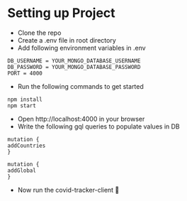 # Setting up Project
- Clone the repo
- Create a .env file in root directory
- Add following environment variables in .env
```
DB_USERNAME = YOUR_MONGO_DATABASE_USERNAME
DB_PASSWORD = YOUR_MONGO_DATABASE_PASSWORD
PORT = 4000
```
- Run the following commands to get started
```
npm install
npm start
```
- Open http://localhost:4000 in your browser
- Write the following gql queries to populate values in DB
```
mutation {
addCountries
}
```
```
mutation {
addGlobal 
}
```
- Now run the covid-tracker-client 🎊
